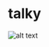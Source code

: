 # talky

![alt text]([http://url/to/img.png](https://upload.wikimedia.org/wikipedia/commons/thumb/b/b6/Image_created_with_a_mobile_phone.png/1024px-Image_created_with_a_mobile_phone.png))
